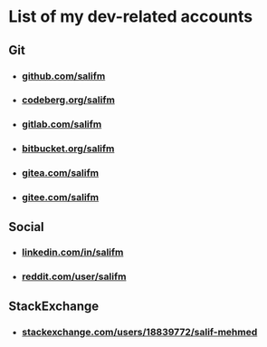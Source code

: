 # List of my dev-related accounts

## Git

* ### [github.com/salifm](https://github.com/salifm)
* ### [codeberg.org/salifm](https://codeberg.org/salifm)
* ### [gitlab.com/salifm](https://gitlab.com/salifm)
* ### [bitbucket.org/salifm](https://bitbucket.org/salifm)
* ### [gitea.com/salifm](https://gitea.com/salifm)
* ### [gitee.com/salifm](https://gitee.com/salifm)

## Social

* ### [linkedin.com/in/salifm](https://www.linkedin.com/in/salifm)
* ### [reddit.com/user/salifm](https://www.reddit.com/user/salifm)

## StackExchange

* ### [stackexchange.com/users/18839772/salif-mehmed](https://stackexchange.com/users/18839772/salif-mehmed?tab=accounts)
